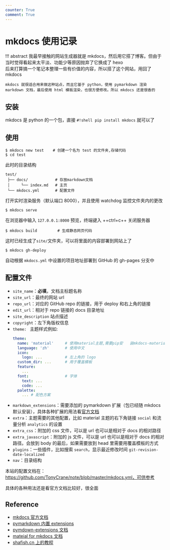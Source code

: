 ```yaml
---
counter: True
comment: True
---
```


# mkdocs 使用记录

!!! abstract 
    我最早接触的网站生成器就是 mkdocs，然后用它搭了博客。但由于当时觉得看起来太平淡、功能少等原因抛弃了它换成了 hexo<br/>
    后来打算搞一个笔记本整理一些有价值的内容，所以搭了这个网站，用回了 mkdocs

    mkdocs 就很适合用来做这种站点，而且它基于 python，使用 pymarkdown 渲染 markdown 文档，最后使用 html 模板渲染，也很方便修改。所以 mkdocs 还是很香的

## 安装
mkdocs 是 python 的一个包，直接 `#!shell pip install mkdocs` 就可以了

## 使用
```shell
$ mkdocs new test    # 创建一个名为 test 的文件夹,存储代码
$ cd test
```
此时的目录结构
```test
test/
 ├── docs/            # 存放markdown文档
 │     └── index.md   # 主页
 └── mkdocs.yml       # 配置文件
```
打开实时渲染服务（默认端口 8000），并且使用 watchdog 监控文件夹内的更改
```shell
$ mkdocs serve
```
在浏览器中输入 `127.0.0.1:8000` 预览，终端键入 ++ctrl+c++ 关闭服务器
```shell
$ mkdocs build         # 生成静态网页代码
```
这时已经生成了`site/`文件夹，可以将里面的内容部署到网站上了
```shell 
$ mkdocs gh-deploy 
```
自动根据 `mkdocs.yml` 中设置的项目地址部署到 GitHub 的 gh-pages 分支中

## 配置文件
- `site_name`：**必填**，文档主标题名称
- `site_url`：最终的网站 url
- `repo_url`：对应的 GitHub repo 的链接，用于 deploy 和右上角的链接
- `edit_url`：相对于 repo 链接的 docs 目录地址
- `site_description` 站点描述
- `copyright`：左下角版权信息
- `theme: `  主题样式例如:
    ```yaml
    theme: 
      name: 'material'     # 使用material主题,需要pip安   装mkdocs-material
      language: 'zh'       # 使用中文
      icon:
        logo: ...          # 左上角的 logo 
      custom_dir: ...      # 用于覆盖模板
      feature: 
        ...
      font:                # 字体
        text: ...
        code: ...
      palette:
        ... # 配色方案
    ```
- `markdown_extensions`：需要添加的 pymarkdown 扩展（包已经随 mkdocs 默认安装），具体各种扩展的用法看[官方文档](https://python-markdown.github.io/extensions/)
- `extra`：主题需要的其他配置，比如 material 主题的右下角链接 `social` 和流量分析 `analytics` 的设置
- `extra_css`：附加的 css 文件，可以是 url 也可以是相对于 docs 的相对路径
- `extra_javascript`：附加的 js 文件，可以是 url 也可以是相对于 docs 的相对路径。会放到 body 的最后，如果需要放到 head 里需要用覆盖模板的方式
- `plugins`：一些插件，比如搜索 `search`，显示最近修改时间 `git-revision-date-localized`
- `nav`：目录结构

本站的配置文档在：https://github.com/TonyCrane/note/blob/master/mkdocs.yml，可供参考

具体的各种用法还是看官方文档比较好，很全面

## Reference
- [mkdocs 官方文档](https://www.mkdocs.org/)
- [pymarkdown 内置 extensions](https://python-markdown.github.io/extensions/)
- [pymdown-extensions 文档](https://facelessuser.github.io/pymdown-extensions/)
- [mateial for mkdocs 文档](https://squidfunk.github.io/mkdocs-material/)
- [shafish.cn 上的教程](https://shafish.cn/blog/mkdocs/)
